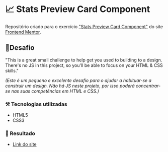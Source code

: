 # 📈 Stats Preview Card Component

Repositório criado para o exercício ["Stats Preview Card Component"](https://www.frontendmentor.io/challenges/stats-preview-card-component-8JqbgoU62) do site [Frontend Mentor](https://www.frontendmentor.io).

## 🎯Desafio

"This is a great small challenge to help get you used to building to a design. There's no JS in this project, so you'll be able to focus on your HTML & CSS skills."

*(Este é um pequeno e excelente desafio para o ajudar a habituar-se a construir um design. Não há JS neste projeto, por isso poderá concentrar-se nas suas competências em HTML e CSS.)*

### ⚒️ Tecnologias utilizadas 
- HTML5
- CSS3

### 🤩 Resultado

- [Link do site](https://fem-vn-stats-preview-card.netlify.app/e)